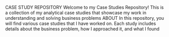 CASE STUDY REPOSITORY
Welcome to my Case Studies Repository! This is a collection of my analytical case studies that showcase my work in understanding and solving business problems
ABOUT
In this repository, you will find various case studies that I have worked on. Each study includes details about the business problem, how I approached it, and what I found

